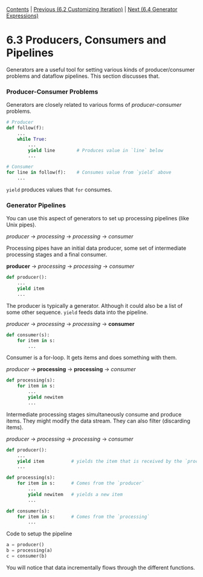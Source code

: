 [Contents](../Contents.md) \| [Previous (6.2 Customizing Iteration)](02_Customizing_iteration.md) \| [Next (6.4 Generator Expressions)](04_More_generators.md)

# 6.3 Producers, Consumers and Pipelines

Generators are a useful tool for setting various kinds of
producer/consumer problems and dataflow pipelines.  This section
discusses that.

### Producer-Consumer Problems

Generators are closely related to various forms of *producer-consumer* problems.

```python
# Producer
def follow(f):
    ...
    while True:
        ...
        yield line        # Produces value in `line` below
        ...

# Consumer
for line in follow(f):    # Consumes value from `yield` above
    ...
```

`yield` produces values that `for` consumes.

### Generator Pipelines

You can use this aspect of generators to set up processing pipelines (like Unix pipes).

*producer* &rarr; *processing* &rarr; *processing* &rarr; *consumer*

Processing pipes have an initial data producer, some set of intermediate processing stages and a final consumer.

**producer** &rarr; *processing* &rarr; *processing* &rarr; *consumer*

```python
def producer():
    ...
    yield item
    ...
```

The producer is typically a generator. Although it could also be a list of some other sequence.
`yield` feeds data into the pipeline.

*producer* &rarr; *processing* &rarr; *processing* &rarr; **consumer**

```python
def consumer(s):
    for item in s:
        ...
```

Consumer is a for-loop. It gets items and does something with them.

*producer* &rarr; **processing** &rarr; **processing** &rarr; *consumer*

```python
def processing(s):
    for item in s:
        ...
        yield newitem
        ...
```

Intermediate processing stages simultaneously consume and produce items.
They might modify the data stream.
They can also filter (discarding items).

*producer* &rarr; *processing* &rarr; *processing* &rarr; *consumer*

```python
def producer():
    ...
    yield item          # yields the item that is received by the `processing`
    ...

def processing(s):
    for item in s:      # Comes from the `producer`
        ...
        yield newitem   # yields a new item
        ...

def consumer(s):
    for item in s:      # Comes from the `processing`
        ...
```

Code to setup the pipeline

```python
a = producer()
b = processing(a)
c = consumer(b)
```

You will notice that data incrementally flows through the different functions.
